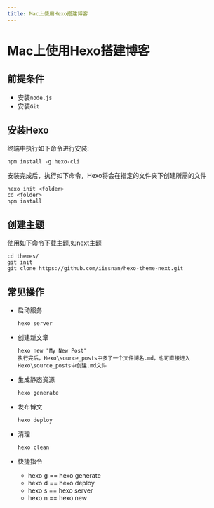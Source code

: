 ```yaml
---
title: Mac上使用Hexo搭建博客
---
```


# Mac上使用Hexo搭建博客

## 前提条件
- 安装`node.js`
- 安装`Git`
## 安装Hexo
终端中执行如下命令进行安装:

```
npm install -g hexo-cli
```
安装完成后，执行如下命令，Hexo将会在指定的文件夹下创建所需的文件

```
hexo init <folder>
cd <folder>
npm install
```

## 创建主题
使用如下命令下载主题,如next主题
```
cd themes/
git init
git clone https://github.com/iissnan/hexo-theme-next.git
```
## 常见操作
- 启动服务

    ```
    hexo server
    ```
- 创建新文章

    ```
    hexo new "My New Post"
    执行完后，Hexo\source_posts中多了一个文件博名.md，也可直接进入Hexo\source_posts中创建.md文件
    ```
- 生成静态资源

    ```
    hexo generate
    ```
- 发布博文

    ```
    hexo deploy
    ```
- 清理
    ```
    hexo clean
    ```    
- 快捷指令
    - hexo g == hexo generate
    - hexo d == hexo deploy
    - hexo s == hexo server
    - hexo n == hexo new  